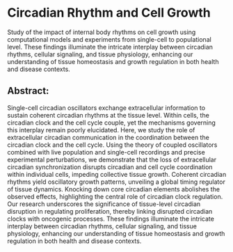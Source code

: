 # Circadian Rhythm and Cell Growth
Study of the impact of internal body rhythms on cell growth using computational models and experiments from single-cell to populational level. 
These findings illuminate the intricate interplay between circadian rhythms, cellular signaling, and tissue physiology, enhancing our understanding of tissue homeostasis and growth regulation in both health and disease contexts.

## Abstract:
Single-cell circadian oscillators exchange extracellular information to sustain coherent circadian rhythms at the tissue level. Within cells, the circadian clock and the cell cycle couple, yet the mechanisms governing this interplay remain poorly elucidated. Here, we study the role of extracellular circadian communication in the coordination between the circadian clock and the cell cycle. Using the theory of coupled oscillators combined with live population and single-cell recordings and precise experimental perturbations, we demonstrate that the loss of extracellular circadian synchronization disrupts circadian and cell cycle coordination within individual cells, impeding collective tissue growth. Coherent circadian rhythms yield oscillatory growth patterns, unveiling a global timing regulator of tissue dynamics. Knocking down core circadian elements abolishes the observed effects, highlighting the central role of circadian clock regulation. Our research underscores the significance of tissue-level circadian disruption in regulating proliferation, thereby linking disrupted circadian clocks with oncogenic processes. These findings illuminate the intricate interplay between circadian rhythms, cellular signaling, and tissue physiology, enhancing our understanding of tissue homeostasis and growth regulation in both health and disease contexts.

